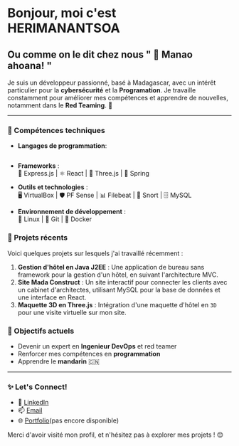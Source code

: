 # Bonjour, moi c'est HERIMANANTSOA 
## Ou comme on le dit chez nous " 👋 Manao ahoana! "

Je suis un développeur passionné, basé à Madagascar, avec un intérêt particulier pour la **cybersécurité** et la **Programation**. Je travaille constamment pour améliorer mes compétences et apprendre de nouvelles, notamment dans le **Red Teaming**. 🚀

---

### 🔧 Compétences techniques

   - **Langages de programmation**:   
```💻 Java | ✨ JavaScript | 🐍 Python
```

   - **Frameworks** :   
 🚀 Express.js | ⚛️ React | 🌌 Three.js | 🌱 Spring

   - **Outils et technologies** :   
 🖥️ VirtualBox | 🛡️ PF Sense | 📊 Filebeat | 🐗 Snort | 🗄️ MySQL

   - **Environnement de développement** :   
 🐧 Linux | 🌿 Git | 🐳 Docker

### 🚀 Projets récents
Voici quelques projets sur lesquels j'ai travaillé récemment :
1. **Gestion d'hôtel en Java J2EE** : Une application de bureau sans framework pour la gestion d'un hôtel, en suivant l'architecture MVC.
2. **Site Mada Construct** : Un site interactif pour connecter les clients avec un cabinet d'architectes, utilisant MySQL pour la base de données et une interface en React.
3. **Maquette 3D en Three.js** : Intégration d'une maquette d'hôtel en `3D` pour une visite virtuelle sur mon site.

### 🎯 Objectifs actuels
- Devenir un expert en **Ingenieur DevOps** et red teamer
- Renforcer mes compétences en **programmation**
- Apprendre le **mandarin** 🇨🇳

---



### ✨ Let's Connect!
- 💼 [LinkedIn](https://www.linkedin.com/in/fitiavana-herimanantsoa)
- 📫 [Email](herimanantsoa.odilon@gmail.com)
- 🌐 [Portfolio](https://tonportfolio.com)(pas encore disponible)

Merci d'avoir visité mon profil, et n'hésitez pas à explorer mes projets ! 😊
